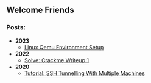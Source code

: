 ## Welcome Friends




### Posts:
- **2023**
  - [Linux Qemu Environment Setup](/posts/2023/Linux_Qemu_Environment_Setup.html)
- **2022**
  - [Solve: Crackme Writeup 1](/posts/2022/crackme_1.html)
- **2020**
  - [Tutorial: SSH Tunnelling With Multiple Machines](/posts/2020/ssh_tunneling.html)
